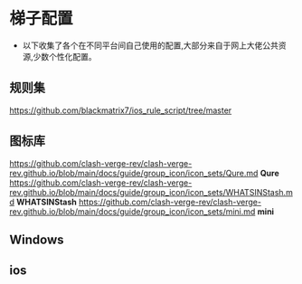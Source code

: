 # 梯子配置
* 以下收集了各个在不同平台间自己使用的配置,大部分来自于网上大佬公共资源,少数个性化配置。

## 规则集
https://github.com/blackmatrix7/ios_rule_script/tree/master         

## 图标库
https://github.com/clash-verge-rev/clash-verge-rev.github.io/blob/main/docs/guide/group_icon/icon_sets/Qure.md                  **Qure**
https://github.com/clash-verge-rev/clash-verge-rev.github.io/blob/main/docs/guide/group_icon/icon_sets/WHATSINStash.md          **WHATSINStash**
https://github.com/clash-verge-rev/clash-verge-rev.github.io/blob/main/docs/guide/group_icon/icon_sets/mini.md                  **mini**


## Windows


## ios


